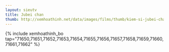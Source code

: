```yaml
---
layout: sieutv
title: Jubei chan
thumb: http://xemhoathinh.net/data/images/films/thumb/kiem-si-jubei-chan-2004.jpg
---
```

{% include xemhoathinh_bo tap="71650,71651,71652,71653,71654,71655,71656,71657,71658,71659,71660,71661,71662" %} 
